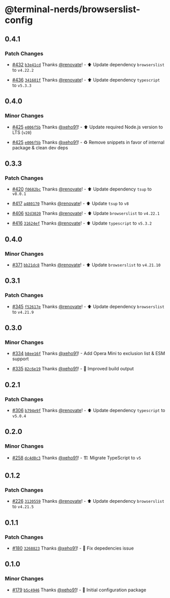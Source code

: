 # @terminal-nerds/browserslist-config<!-- markdownlint-disable line-length list-marker-space no-duplicate-heading ul-style -->

## 0.4.1

### Patch Changes

- [#432](https://github.com/terminal-nerds/configs/pull/432) [`b3e41cd`](https://github.com/terminal-nerds/configs/commit/b3e41cd21d01a4f8d5f13bf72cadb442270b7cb7) Thanks [@renovate](https://github.com/apps/renovate)! - ⬆️ Update dependency `browserslist` to `v4.22.2`

- [#436](https://github.com/terminal-nerds/configs/pull/436) [`341601f`](https://github.com/terminal-nerds/configs/commit/341601f09a7d4b2139bef6bdf8b94e6b2f18c9e2) Thanks [@renovate](https://github.com/apps/renovate)! - ⬆️ Update dependency `typescript` to `v5.3.3`

## 0.4.0

### Minor Changes

- [#425](https://github.com/terminal-nerds/configs/pull/425) [`e006f5b`](https://github.com/terminal-nerds/configs/commit/e006f5b96ecca76711cddf7f9c6012e4298a9737) Thanks [@xeho91](https://github.com/xeho91)! - ⬆️ Update required Node.js version to LTS (`v20`)

- [#425](https://github.com/terminal-nerds/configs/pull/425) [`e006f5b`](https://github.com/terminal-nerds/configs/commit/e006f5b96ecca76711cddf7f9c6012e4298a9737) Thanks [@xeho91](https://github.com/xeho91)! - ♻ Remove snippets in favor of internal package & clean dev deps

## 0.3.3

### Patch Changes

- [#420](https://github.com/terminal-nerds/configs/pull/420) [`f0682bc`](https://github.com/terminal-nerds/configs/commit/f0682bcacf603627398223cdeb4bc0f41a2066c0) Thanks [@renovate](https://github.com/apps/renovate)! - ⬆️ Update dependency `tsup` to `v8.0.1`

- [#417](https://github.com/terminal-nerds/configs/pull/417) [`a480170`](https://github.com/terminal-nerds/configs/commit/a48017079050fc615134c47bdf29c0413d355055) Thanks [@renovate](https://github.com/apps/renovate)! - ⬆️ Update `tsup` to `v8`

- [#406](https://github.com/terminal-nerds/configs/pull/406) [`92d3020`](https://github.com/terminal-nerds/configs/commit/92d30206f68f22a1d0db6234675564eb4c38dd44) Thanks [@renovate](https://github.com/apps/renovate)! - ⬆️ Update `browserslist` to `v4.22.1`

- [#416](https://github.com/terminal-nerds/configs/pull/416) [`31624ef`](https://github.com/terminal-nerds/configs/commit/31624efaea68d25de289321177603951b41686e6) Thanks [@renovate](https://github.com/apps/renovate)! - ⬆️ Update `typescript` to `v5.3.2`

## 0.4.0

### Minor Changes

- [#371](https://github.com/terminal-nerds/configs/pull/371) [`bb21dc8`](https://github.com/terminal-nerds/configs/commit/bb21dc87618d0b671becbcd3e561b49359e23a1d) Thanks [@renovate](https://github.com/apps/renovate)! - ⬆️ Update `browserslist` to `v4.21.10`

## 0.3.1

### Patch Changes

- [#345](https://github.com/terminal-nerds/configs/pull/345) [`f52617e`](https://github.com/terminal-nerds/configs/commit/f52617e7e82c4f84266fb28bf8788d17f2049ce4) Thanks [@renovate](https://github.com/apps/renovate)! - ⬆️ Update dependency `browserslist` to `v4.21.9`

## 0.3.0

### Minor Changes

- [#334](https://github.com/terminal-nerds/configs/pull/334) [`b8ee16f`](https://github.com/terminal-nerds/configs/commit/b8ee16f323da304431bd505b581d440094464b0b) Thanks [@xeho91](https://github.com/xeho91)! - Add Opera Mini to exclusion list & ESM support

- [#335](https://github.com/terminal-nerds/configs/pull/335) [`82c6e19`](https://github.com/terminal-nerds/configs/commit/82c6e19f5cd0db2b00f75ce4fccac8fa43d4777e) Thanks [@xeho91](https://github.com/xeho91)! - 🔧 Improved build output

## 0.2.1

### Patch Changes

- [#306](https://github.com/terminal-nerds/configs/pull/306) [`b794e9f`](https://github.com/terminal-nerds/configs/commit/b794e9f973d4b5654d4250891a8c353fbbc78934) Thanks [@renovate](https://github.com/apps/renovate)! - ⬆️ Update dependency `typescript` to `v5.0.4`

## 0.2.0

### Minor Changes

- [#258](https://github.com/terminal-nerds/configs/pull/258) [`dc4d0c3`](https://github.com/terminal-nerds/configs/commit/dc4d0c33897508fe665e099c1ab939484bb5dd85) Thanks [@xeho91](https://github.com/xeho91)! - 🏗 Migrate TypeScript to `v5`

## 0.1.2

### Patch Changes

- [#226](https://github.com/terminal-nerds/configs/pull/226) [`3120559`](https://github.com/terminal-nerds/configs/commit/31205596ce985886cdac71d5f5aff86ce52920f8) Thanks [@renovate](https://github.com/apps/renovate)! - ⬆️ Update dependency `browserslist` to `v4.21.5`

## 0.1.1

### Patch Changes

- [#180](https://github.com/terminal-nerds/configs/pull/180) [`3268823`](https://github.com/terminal-nerds/configs/commit/326882328021d44f6a1fb8e0015473d7525715ec) Thanks [@xeho91](https://github.com/xeho91)! - 🐛 Fix depedencies issue

## 0.1.0

### Minor Changes

- [#179](https://github.com/terminal-nerds/configs/pull/179) [`b5c4946`](https://github.com/terminal-nerds/configs/commit/b5c4946179c16150fb30a97df1b3f7597eda621b) Thanks [@xeho91](https://github.com/xeho91)! - 🎉 Initial configuration package
